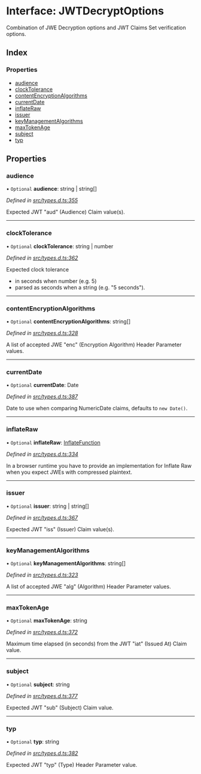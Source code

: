 # Interface: JWTDecryptOptions

Combination of JWE Decryption options and JWT Claims Set verification options.

## Index

### Properties

* [audience](_jwt_decrypt_.jwtdecryptoptions.md#audience)
* [clockTolerance](_jwt_decrypt_.jwtdecryptoptions.md#clocktolerance)
* [contentEncryptionAlgorithms](_jwt_decrypt_.jwtdecryptoptions.md#contentencryptionalgorithms)
* [currentDate](_jwt_decrypt_.jwtdecryptoptions.md#currentdate)
* [inflateRaw](_jwt_decrypt_.jwtdecryptoptions.md#inflateraw)
* [issuer](_jwt_decrypt_.jwtdecryptoptions.md#issuer)
* [keyManagementAlgorithms](_jwt_decrypt_.jwtdecryptoptions.md#keymanagementalgorithms)
* [maxTokenAge](_jwt_decrypt_.jwtdecryptoptions.md#maxtokenage)
* [subject](_jwt_decrypt_.jwtdecryptoptions.md#subject)
* [typ](_jwt_decrypt_.jwtdecryptoptions.md#typ)

## Properties

### audience

• `Optional` **audience**: string \| string[]

*Defined in [src/types.d.ts:355](https://github.com/panva/jose/blob/v3.2.0/src/types.d.ts#L355)*

Expected JWT "aud" (Audience) Claim value(s).

___

### clockTolerance

• `Optional` **clockTolerance**: string \| number

*Defined in [src/types.d.ts:362](https://github.com/panva/jose/blob/v3.2.0/src/types.d.ts#L362)*

Expected clock tolerance
- in seconds when number (e.g. 5)
- parsed as seconds when a string (e.g. "5 seconds").

___

### contentEncryptionAlgorithms

• `Optional` **contentEncryptionAlgorithms**: string[]

*Defined in [src/types.d.ts:328](https://github.com/panva/jose/blob/v3.2.0/src/types.d.ts#L328)*

A list of accepted JWE "enc" (Encryption Algorithm) Header Parameter values.

___

### currentDate

• `Optional` **currentDate**: Date

*Defined in [src/types.d.ts:387](https://github.com/panva/jose/blob/v3.2.0/src/types.d.ts#L387)*

Date to use when comparing NumericDate claims, defaults to `new Date()`.

___

### inflateRaw

• `Optional` **inflateRaw**: [InflateFunction](_types_d_.inflatefunction.md)

*Defined in [src/types.d.ts:334](https://github.com/panva/jose/blob/v3.2.0/src/types.d.ts#L334)*

In a browser runtime you have to provide an implementation for Inflate Raw
when you expect JWEs with compressed plaintext.

___

### issuer

• `Optional` **issuer**: string \| string[]

*Defined in [src/types.d.ts:367](https://github.com/panva/jose/blob/v3.2.0/src/types.d.ts#L367)*

Expected JWT "iss" (Issuer) Claim value(s).

___

### keyManagementAlgorithms

• `Optional` **keyManagementAlgorithms**: string[]

*Defined in [src/types.d.ts:323](https://github.com/panva/jose/blob/v3.2.0/src/types.d.ts#L323)*

A list of accepted JWE "alg" (Algorithm) Header Parameter values.

___

### maxTokenAge

• `Optional` **maxTokenAge**: string

*Defined in [src/types.d.ts:372](https://github.com/panva/jose/blob/v3.2.0/src/types.d.ts#L372)*

Maximum time elapsed (in seconds) from the JWT "iat" (Issued At) Claim value.

___

### subject

• `Optional` **subject**: string

*Defined in [src/types.d.ts:377](https://github.com/panva/jose/blob/v3.2.0/src/types.d.ts#L377)*

Expected JWT "sub" (Subject) Claim value.

___

### typ

• `Optional` **typ**: string

*Defined in [src/types.d.ts:382](https://github.com/panva/jose/blob/v3.2.0/src/types.d.ts#L382)*

Expected JWT "typ" (Type) Header Parameter value.
